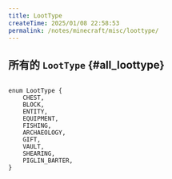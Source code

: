 ```yaml
---
title: LootType
createTime: 2025/01/08 22:58:53
permalink: /notes/minecraft/misc/loottype/
---
```


## 所有的 `LootType` {#all_loottype}

```TS

enum LootType {
    CHEST,
    BLOCK,
    ENTITY,
    EQUIPMENT,
    FISHING,
    ARCHAEOLOGY,
    GIFT,
    VAULT,
    SHEARING,
    PIGLIN_BARTER,
}

```
